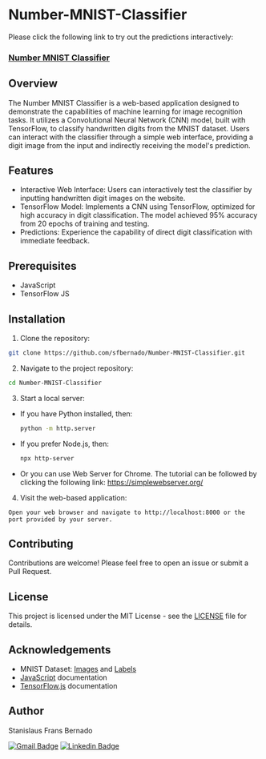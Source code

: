 # Number-MNIST-Classifier

Please click the following link to try out the predictions interactively:

### [Number MNIST Classifier](https://sfbernado.github.io/Number-MNIST-Classifier/)

## Overview

The Number MNIST Classifier is a web-based application designed to demonstrate the capabilities of machine learning for image recognition tasks. It utilizes a Convolutional Neural Network (CNN) model, built with TensorFlow, to classify handwritten digits from the MNIST dataset. Users can interact with the classifier through a simple web interface, providing a digit image from the input and indirectly receiving the model's prediction.

## Features

- Interactive Web Interface: Users can interactively test the classifier by inputting handwritten digit images on the website.
- TensorFlow Model: Implements a CNN using TensorFlow, optimized for high accuracy in digit classification. The model achieved 95% accuracy from 20 epochs of training and testing.
- Predictions: Experience the capability of direct digit classification with immediate feedback.

## Prerequisites

- JavaScript
- TensorFlow JS

## Installation

1. Clone the repository:
```bash
git clone https://github.com/sfbernado/Number-MNIST-Classifier.git
```

2. Navigate to the project repository:
```bash
cd Number-MNIST-Classifier
```

3. Start a local server:
- If you have Python installed, then:
  ```bash
  python -m http.server
  ```

- If you prefer Node.js, then:
  ```bash
  npx http-server
  ```

- Or you can use Web Server for Chrome. The tutorial can be followed by clicking the following link: https://simplewebserver.org/

4. Visit the web-based application:
```
Open your web browser and navigate to http://localhost:8000 or the port provided by your server.
```

## Contributing

Contributions are welcome! Please feel free to open an issue or submit a Pull Request.

## License

This project is licensed under the MIT License - see the [LICENSE](LICENSE) file for details.

## Acknowledgements

- MNIST Dataset: [Images](https://storage.googleapis.com/learnjs-data/model-builder/mnist_images.png) and [Labels](https://storage.googleapis.com/learnjs-data/model-builder/mnist_labels_uint8)
- [JavaScript](https://www.javascript.com/) documentation
- [TensorFlow.js](https://www.tensorflow.org/js) documentation

## Author

Stanislaus Frans Bernado

[![Gmail Badge](https://img.shields.io/badge/-stanislausfb@gmail.com-c14438?style=flat&logo=Gmail&logoColor=white)](mailto:stanislausfb@gmail.com "Connect via Email")
[![Linkedin Badge](https://img.shields.io/badge/-Stanislaus%20Frans%20Bernado-0072b1?style=flat&logo=Linkedin&logoColor=white)](https://www.linkedin.com/in/stanislausfb/ "Connect on LinkedIn")
